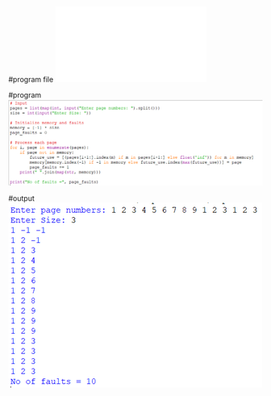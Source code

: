 #program file
![program file](optimal.py)

#program
![program](program.PNG)

#output
![output](output.PNG)
